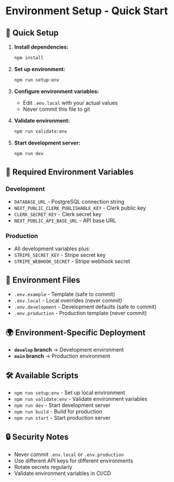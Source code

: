 # Environment Setup - Quick Start

## 🚀 Quick Setup

1. **Install dependencies:**

   ```bash
   npm install
   ```

2. **Set up environment:**

   ```bash
   npm run setup:env
   ```

3. **Configure environment variables:**
   - Edit `.env.local` with your actual values
   - Never commit this file to git

4. **Validate environment:**

   ```bash
   npm run validate:env
   ```

5. **Start development server:**
   ```bash
   npm run dev
   ```

## 🔑 Required Environment Variables

### Development

- `DATABASE_URL` - PostgreSQL connection string
- `NEXT_PUBLIC_CLERK_PUBLISHABLE_KEY` - Clerk public key
- `CLERK_SECRET_KEY` - Clerk secret key
- `NEXT_PUBLIC_API_BASE_URL` - API base URL

### Production

- All development variables plus:
- `STRIPE_SECRET_KEY` - Stripe secret key
- `STRIPE_WEBHOOK_SECRET` - Stripe webhook secret

## 📁 Environment Files

- `.env.example` - Template (safe to commit)
- `.env.local` - Local overrides (never commit)
- `.env.development` - Development defaults (safe to commit)
- `.env.production` - Production template (never commit)

## 🌍 Environment-Specific Deployment

- **`develop` branch** → Development environment
- **`main` branch** → Production environment

## 🛠️ Available Scripts

- `npm run setup:env` - Set up local environment
- `npm run validate:env` - Validate environment variables
- `npm run dev` - Start development server
- `npm run build` - Build for production
- `npm run start` - Start production server

## 🔒 Security Notes

- Never commit `.env.local` or `.env.production`
- Use different API keys for different environments
- Rotate secrets regularly
- Validate environment variables in CI/CD
